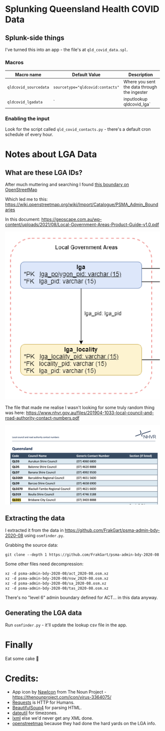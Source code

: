 # Splunking Queensland Health COVID Data

## Splunk-side things

I've turned this into an app - the file's at `qld_covid_data.spl`.

### Macros


| Macro name | Default Value | Description |
| --- | --- | --- |
| `qldcovid_sourcedata` | `sourcetype="qldcovid:contacts"` | Where you sent the data through the ingester |
| `qldcovid_lgadata` | `| inputlookup qldcovid_lga` | LGA Data from the lookup |

### Enabling the input

Look for the script called `qld_covid_contacts.py` - there's a default cron schedule of every hour.

# Notes about LGA Data 

## What are these LGA IDs?

After much muttering and searching I found [this boundary on OpenStreetMap](https://www.openstreetmap.org/relation/5656285#map=9/-24.8752/152.4408)

Which led me to this: https://wiki.openstreetmap.org/wiki/Import/Catalogue/PSMA_Admin_Boundaries

In this document: https://geoscape.com.au/wp-content/uploads/2021/08/Local-Government-Areas-Product-Guide-v1.0.pdf

![lga pid screenshot](assets/lga_pid_screenshot.png)

The file that made me realise I wasn't looking for some truly random thing was here: https://www.nhvr.gov.au/files/201904-1033-local-council-and-road-authority-contact-numbers.pdf

![nhvr screenshot](assets/nhvr_screenshot.png)

## Extracting the data
I extracted it from the data in https://github.com/FrakGart/psma-admin-bdy-2020-08 using `osmfinder.py`.

Grabbing the source data:

```
git clone --depth 1 https://github.com/FrakGart/psma-admin-bdy-2020-08 
```

Some other files need decompression:

```
xz -d psma-admin-bdy-2020-08/act_2020-08.osm.xz
xz -d psma-admin-bdy-2020-08/nsw_2020-08.osm.xz
xz -d psma-admin-bdy-2020-08/sa_2020-08.osm.xz
xz -d psma-admin-bdy-2020-08/tas_2020-08.osm.xz
```

There's no "level 6" admin boundary defined for ACT... in this data anyway.

## Generating the LGA data

Run `osmfinder.py` - it'll update the lookup csv file in the app.

# Finally 

Eat some cake 🍰

# Credits:

 - App icon by [NawIcon](https://thenounproject.com/nawiconstudio/)  from The Noun Project - https://thenounproject.com/icon/virus-3364075/
 - [Requests](https://docs.python-requests.org/en/master/index.html) is HTTP for Humans. 
 - [BeautifulSoup4](http://beautiful-soup-4.readthedocs.io) for parsing HTML.
 - [dateutil](https://pypi.org/project/python-dateutil/) for timezones.
 - [lxml](https://pypi.org/project/python-dateutil/) else we'd never get any XML done.
 - [openstreetmap](http://openstreetmap.org) because they had done the hard yards on the LGA info.
 